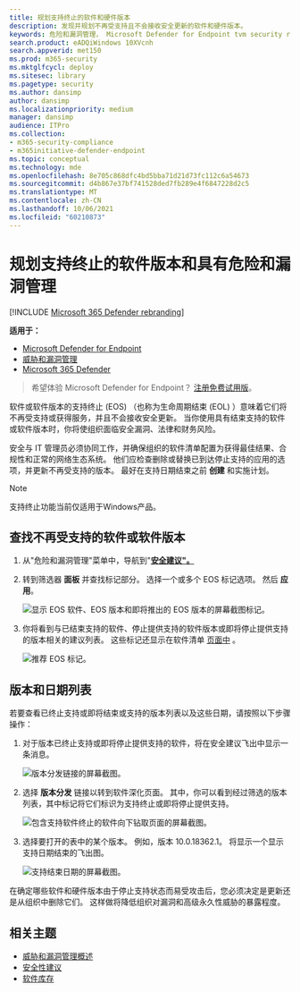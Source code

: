 ```yaml
---
title: 规划支持终止的软件和硬件版本
description: 发现并规划不再受支持且不会接收安全更新的软件和硬件版本。
keywords: 危险和漏洞管理， Microsoft Defender for Endpoint tvm security recommendation， cybersecurity recommendation， actionable security recommendation
search.product: eADQiWindows 10XVcnh
search.appverid: met150
ms.prod: m365-security
ms.mktglfcycl: deploy
ms.sitesec: library
ms.pagetype: security
ms.author: dansimp
author: dansimp
ms.localizationpriority: medium
manager: dansimp
audience: ITPro
ms.collection:
- m365-security-compliance
- m365initiative-defender-endpoint
ms.topic: conceptual
ms.technology: mde
ms.openlocfilehash: 8e705c868dfc4bd5bba71d21d73fc112c6a54673
ms.sourcegitcommit: d4b867e37bf741528ded7fb289e4f6847228d2c5
ms.translationtype: MT
ms.contentlocale: zh-CN
ms.lasthandoff: 10/06/2021
ms.locfileid: "60210873"
---
```

# <a name="plan-for-end-of-support-software-and-software-versions-with-threat-and-vulnerability-management"></a>规划支持终止的软件版本和具有危险和漏洞管理

[!INCLUDE [Microsoft 365 Defender rebranding](../../includes/microsoft-defender.md)]

**适用于：**

- [Microsoft Defender for Endpoint](https://go.microsoft.com/fwlink/?linkid=2154037)
- [威胁和漏洞管理](next-gen-threat-and-vuln-mgt.md)
- [Microsoft 365 Defender](https://go.microsoft.com/fwlink/?linkid=2118804)

> 希望体验 Microsoft Defender for Endpoint？ [注册免费试用版](https://signup.microsoft.com/create-account/signup?products=7f379fee-c4f9-4278-b0a1-e4c8c2fcdf7e&ru=https://aka.ms/MDEp2OpenTrial?ocid=docs-wdatp-portaloverview-abovefoldlink)。

软件或软件版本的支持终止 (EOS) （也称为生命周期结束 (EOL) ）意味着它们将不再受支持或获得服务，并且不会接收安全更新。 当你使用具有结束支持的软件或软件版本时，你将使组织面临安全漏洞、法律和财务风险。

安全与 IT 管理员必须协同工作，并确保组织的软件清单配置为获得最佳结果、合规性和正常的网络生态系统。 他们应检查删除或替换已到达停止支持的应用的选项，并更新不再受支持的版本。 最好在支持日期结束之前 **创建** 和实施计划。

> [!NOTE]
> 支持终止功能当前仅适用于Windows产品。

## <a name="find-software-or-software-versions-that-are-no-longer-supported"></a>查找不再受支持的软件或软件版本

1. 从"危险和漏洞管理"菜单中，导航到"[**安全建议"。**](tvm-security-recommendation.md)
2. 转到筛选器 **面板** 并查找标记部分。 选择一个或多个 EOS 标记选项。 然后 **应用**。

    ![显示 EOS 软件、EOS 版本和即将推出的 EOS 版本的屏幕截图标记。](images/tvm-eos-tag.png)

3. 你将看到与已结束支持的软件、停止提供支持的软件版本或即将停止提供支持的版本相关的建议列表。 这些标记还显示在软件清单 [页面中](tvm-software-inventory.md) 。

    ![推荐 EOS 标记。](images/tvm-eos-tags-column.png)

## <a name="list-of-versions-and-dates"></a>版本和日期列表

若要查看已终止支持或即将结束或支持的版本列表以及这些日期，请按照以下步骤操作：

1. 对于版本已终止支持或即将停止提供支持的软件，将在安全建议飞出中显示一条消息。

    ![版本分发链接的屏幕截图。](images/eos-upcoming-eos.png)

2. 选择 **版本分发** 链接以转到软件深化页面。 其中，你可以看到经过筛选的版本列表，其中标记将它们标识为支持终止或即将停止提供支持。

    ![包含支持软件终止的软件向下钻取页面的屏幕截图。](images/software-drilldown-eos.png)

3. 选择要打开的表中的某个版本。 例如，版本 10.0.18362.1。 将显示一个显示支持日期结束的飞出图。

    ![支持结束日期的屏幕截图。](images/version-eos-date.png)

在确定哪些软件和硬件版本由于停止支持状态而易受攻击后，您必须决定是更新还是从组织中删除它们。 这样做将降低组织对漏洞和高级永久性威胁的暴露程度。

## <a name="related-topics"></a>相关主题

- [威胁和漏洞管理概述](next-gen-threat-and-vuln-mgt.md)
- [安全性建议](tvm-security-recommendation.md)
- [软件库存](tvm-software-inventory.md)
